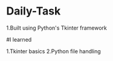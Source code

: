 # Daily-Task

1.Built using Python's Tkinter framework

#I learned

1.Tkinter basics
2.Python file handling
